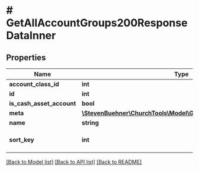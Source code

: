 # # GetAllAccountGroups200ResponseDataInner

## Properties

Name | Type | Description | Notes
------------ | ------------- | ------------- | -------------
**account_class_id** | **int** |  | [optional]
**id** | **int** |  | [optional]
**is_cash_asset_account** | **bool** |  | [optional]
**meta** | [**\StevenBuehner\ChurchTools\Model\GetBookings200ResponseMeta**](GetBookings200ResponseMeta.md) |  | [optional]
**name** | **string** |  | [optional]
**sort_key** | **int** |  | [optional] [default to 0]

[[Back to Model list]](../../README.md#models) [[Back to API list]](../../README.md#endpoints) [[Back to README]](../../README.md)
